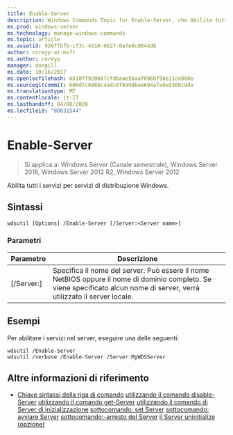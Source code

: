```yaml
---
title: Enable-Server
description: Windows Commands Topic for Enable-Server, che Abilita tutti i servizi per servizi di distribuzione Windows.
ms.prod: windows-server
ms.technology: manage-windows-commands
ms.topic: article
ms.assetid: 939ffbfb-cf3c-4310-9627-6e7e0c0644d6
author: coreyp-at-msft
ms.author: coreyp
manager: dongill
ms.date: 10/16/2017
ms.openlocfilehash: 6b10ff920667cfdbaae5baaf096bf56e11ce880e
ms.sourcegitcommit: b00d7c8968c4adc8f699dbee694afe6ed36bc9de
ms.translationtype: MT
ms.contentlocale: it-IT
ms.lasthandoff: 04/08/2020
ms.locfileid: "80831544"
---
```

# <a name="enable-server"></a>Enable-Server

>Si applica a: Windows Server (Canale semestrale), Windows Server 2016, Windows Server 2012 R2, Windows Server 2012

Abilita tutti i servizi per servizi di distribuzione Windows.

## <a name="syntax"></a>Sintassi
```
wdsutil [Options] /Enable-Server [/Server:<Server name>]
```
### <a name="parameters"></a>Parametri
|Parametro|Descrizione|
|-------|--------|
|[/Server:<Server name>]|Specifica il nome del server. Può essere il nome NetBIOS oppure il nome di dominio completo. Se viene specificato alcun nome di server, verrà utilizzato il server locale.|
## <a name="examples"></a><a name=BKMK_examples></a>Esempi
Per abilitare i servizi nel server, eseguire una delle seguenti:
```
wdsutil /Enable-Server
wdsutil /verbose /Enable-Server /Server:MyWDSServer
```
## <a name="additional-references"></a>Altre informazioni di riferimento
- [Chiave sintassi della riga di comando](command-line-syntax-key.md)
[utilizzando il comando disable-Server](using-the-disable-server-command.md)
[utilizzando il comando get-Server](using-the-get-server-command.md)
[utilizzando il comando di Server di inizializzazione](using-the-initialize-server-command.md)
[sottocomando: set Server](subcommand-set-server.md)
[sottocomando: avviare Server](subcommand-start-server.md)
[sottocomando:-arresto del Server](subcommand-stop-server.md)
[il Server uninitialize (opzione)](the-uninitialize-server-option.md)

